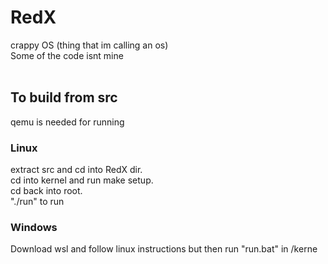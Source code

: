 # RedX
crappy OS (thing that im calling an os)
<br>
Some of the code isnt mine
<br>
<br>
## To build from src
qemu is needed for running
### Linux
extract src and cd into RedX dir.<br>
cd into kernel and run make setup.<br>
cd back into root.<br>
"./run" to run
<br/>
### Windows
Download wsl and follow linux instructions but then run "run.bat" in /kerne
